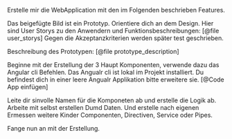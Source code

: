 Erstelle mir die WebApplication mit den im Folgenden beschrieben Features.

Das beigefügte Bild ist ein Prototyp. Orientiere dich an dem Design. Hier sind User Storys zu den Anwendern und Funktionsbeschreibungen:  [@file user_storys] 
Gegen die Akzeptanzkriterien werden später test geschrieben.


Beschreibung des Prototypen: [@file prototype_description] 


Beginne mit der Erstellung der 3 Haupt Komponenten, verwende dazu das Angular cli Befehlen. Das Angualr cli ist lokal im Projekt installiert. Du befindest dich in einer leere Angualr Applikation bitte erweitere sie. [@Code App einfügen] 

Leite dir sinvolle Namen für die Komponeten ab und erstelle die Logik ab. Arbeite mit selbst erstellen Dumd Daten. Und erstelle nach eigenen Ermessen weitere Kinder Componenten, Directiven, Service oder Pipes.

Fange nun an mit der Erstellung.
